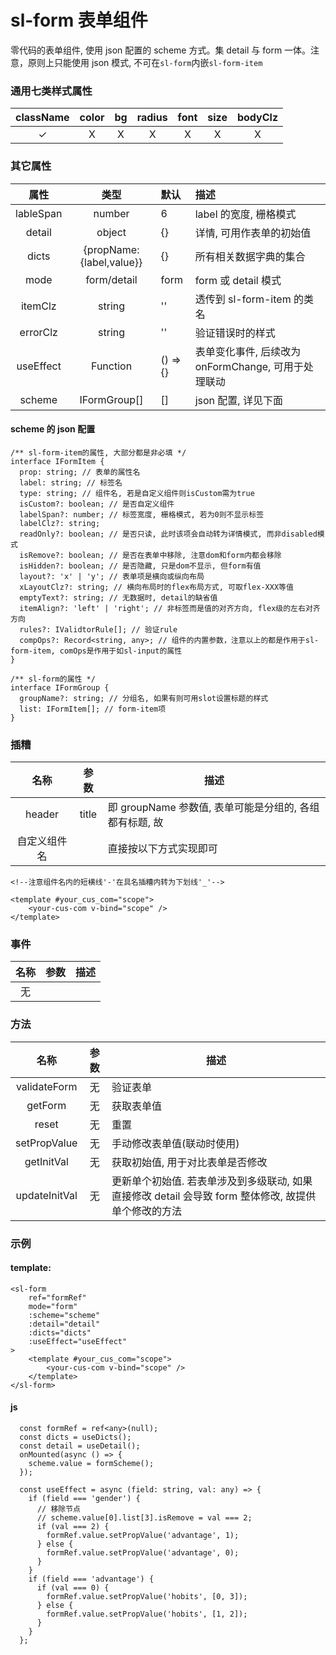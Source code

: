 # sl-form 表单组件

零代码的表单组件, 使用 json 配置的 scheme 方式。集 detail 与 form 一体。注意，原则上只能使用 json 模式, 不可在`sl-form`内嵌`sl-form-item`

### 通用七类样式属性

| className | color |  bg   | radius | font  | size  | bodyClz |
| :-------: | :---: | :---: | :----: | :---: | :---: | :-----: |
| &#10003;  | &Chi; | &Chi; | &Chi;  | &Chi; | &Chi; |  &Chi;  |

### 其它属性

|   属性    |           类型           | 默认     | 描述                                                |
| :-------: | :----------------------: | :------- | :-------------------------------------------------- |
| lableSpan |          number          | 6        | label 的宽度, 栅格模式                              |
|  detail   |          object          | {}       | 详情, 可用作表单的初始值                            |
|   dicts   | {propName:{label,value}} | {}       | 所有相关数据字典的集合                              |
|   mode    |       form/detail        | form     | form 或 detail 模式                                 |
|  itemClz  |          string          | ''       | 透传到 sl-form-item 的类名                          |
| errorClz  |          string          | ''       | 验证错误时的样式                                    |
| useEffect |         Function         | () => {} | 表单变化事件, 后续改为 onFormChange, 可用于处理联动 |
|  scheme   |       IFormGroup[]       | []       | json 配置, 详见下面                                 |

#### scheme 的 json 配置

```
/** sl-form-item的属性, 大部分都是非必填 */
interface IFormItem {
  prop: string; // 表单的属性名
  label: string; // 标签名
  type: string; // 组件名, 若是自定义组件则isCustom需为true
  isCustom?: boolean; // 是否自定义组件
  labelSpan?: number; // 标签宽度, 栅格模式, 若为0则不显示标签
  labelClz?: string;
  readOnly?: boolean; // 是否只读, 此时该项会自动转为详情模式, 而非disabled模式
  isRemove?: boolean; // 是否在表单中移除, 注意dom和form内都会移除
  isHidden?: boolean; // 是否隐藏, 只是dom不显示, 但form有值
  layout?: 'x' | 'y'; // 表单项是横向或纵向布局
  xLayoutClz?: string; // 横向布局时的flex布局方式, 可取flex-XXX等值
  emptyText?: string; // 无数据时, detail的缺省值
  itemAlign?: 'left' | 'right'; // 非标签而是值的对齐方向, flex级的左右对齐方向
  rules?: IValidtorRule[]; // 验证rule
  compOps?: Record<string, any>; // 组件的内置参数，注意以上的都是作用于sl-form-item, comOps是作用于如sl-input的属性
}

/** sl-form的属性 */
interface IFormGroup {
  groupName?: string; // 分组名, 如果有则可用slot设置标题的样式
  list: IFormItem[]; // form-item项
}
```

### 插糟

|     名称     | 参数  | 描述                                                    |
| :----------: | :---: | ------------------------------------------------------- |
|    header    | title | 即 groupName 参数值, 表单可能是分组的, 各组都有标题, 故 |
| 自定义组件名 |       | 直接按以下方式实现即可                                  |

```
<!--注意组件名内的短横线'-'在具名插糟内转为下划线'_'-->

<template #your_cus_com="scope">
    <your-cus-com v-bind="scope" />
</template>
```

### 事件

| 名称 | 参数 | 描述 |
| :--: | :--: | ---- |
|  无  |      |      |

### 方法

|     名称      | 参数 | 描述                                                                                                 |
| :-----------: | :--: | ---------------------------------------------------------------------------------------------------- |
| validateForm  |  无  | 验证表单                                                                                             |
|    getForm    |  无  | 获取表单值                                                                                           |
|     reset     |  无  | 重置                                                                                                 |
| setPropValue  |  无  | 手动修改表单值(联动时使用)                                                                           |
|  getInitVal   |  无  | 获取初始值, 用于对比表单是否修改                                                                     |
| updateInitVal |  无  | 更新单个初始值. 若表单涉及到多级联动, 如果直接修改 detail 会导致 form 整体修改, 故提供单个修改的方法 |

### 示例

#### template:

```
<sl-form
    ref="formRef"
    mode="form"
    :scheme="scheme"
    :detail="detail"
    :dicts="dicts"
    :useEffect="useEffect"
>
    <template #your_cus_com="scope">
        <your-cus-com v-bind="scope" />
    </template>
</sl-form>

```

#### js

```
  const formRef = ref<any>(null);
  const dicts = useDicts();
  const detail = useDetail();
  onMounted(async () => {
    scheme.value = formScheme();
  });

  const useEffect = async (field: string, val: any) => {
    if (field === 'gender') {
      // 移除节点
      // scheme.value[0].list[3].isRemove = val === 2;
      if (val === 2) {
        formRef.value.setPropValue('advantage', 1);
      } else {
        formRef.value.setPropValue('advantage', 0);
      }
    }
    if (field === 'advantage') {
      if (val === 0) {
        formRef.value.setPropValue('hobits', [0, 3]);
      } else {
        formRef.value.setPropValue('hobits', [1, 2]);
      }
    }
  };
```
